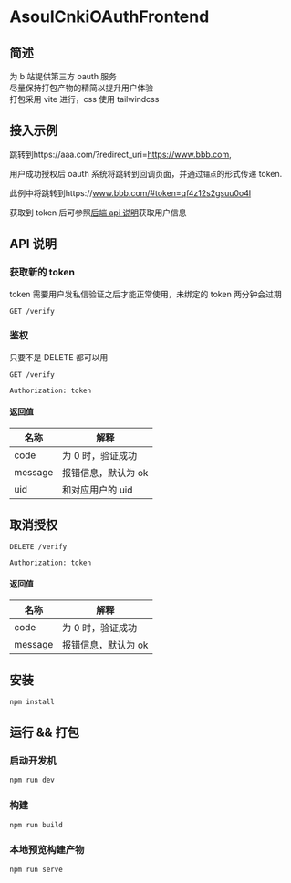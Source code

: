 # AsoulCnkiOAuthFrontend

## 简述

为 b 站提供第三方 oauth 服务  
尽量保持打包产物的精简以提升用户体验  
打包采用 vite 进行，css 使用 tailwindcss

## 接入示例

跳转到https://aaa.com/?redirect_uri=https://www.bbb.com,

用户成功授权后 oauth 系统将跳转到回调页面，并通过`锚点`的形式传递 token.

此例中将跳转到https://www.bbb.com/#token=qf4z12s2gsuu0o4l

获取到 token 后可参照[后端 api 说明](https://github.com/ASoulCnki/ASoulCnkiOAuth#%E9%80%9A%E8%BF%87token%E8%8E%B7%E5%8F%96%E7%94%A8%E6%88%B7%E4%BF%A1%E6%81%AF)获取用户信息

## API 说明

### 获取新的 token

token 需要用户发私信验证之后才能正常使用，未绑定的 token 两分钟会过期

```http
GET /verify
```

### 鉴权

只要不是 DELETE 都可以用

```http
GET /verify

Authorization: token
```

#### 返回值

| 名称    | 解释                |
| ------- | ------------------- |
| code    | 为 0 时，验证成功   |
| message | 报错信息，默认为 ok |
| uid     | 和对应用户的 uid    |

## 取消授权

```http
DELETE /verify

Authorization: token
```

#### 返回值

| 名称    | 解释                |
| ------- | ------------------- |
| code    | 为 0 时，验证成功   |
| message | 报错信息，默认为 ok |

## 安装

```bash
npm install
```

## 运行 && 打包

### 启动开发机

```bash
npm run dev
```

### 构建

```bash
npm run build
```

### 本地预览构建产物

```bash
npm run serve
```
